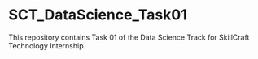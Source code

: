 # SCT_DataScience_Task01
This repository contains Task 01 of the Data Science Track for SkillCraft Technology Internship.
